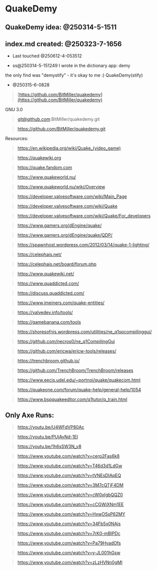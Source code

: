 
[//]: # ( https://stackoverflow.com/questions/4823468/comments-in-markdown )

# QuakeDemy

## QuakeDemy idea: @250314-5-1511

## index.md created: @250323-7-1656

- Last touched @250612-4-053512

- ss@250314-5-151249
I wrote in the dictionary app: demy

the only find was "demystify" - it's okay to me :)
QuakeDemy(stify)

- @250315-6-0828
> [https://github.com/BitMiller/quakedemy](https://github.com/BitMiller/quakedemy)

GNU 3.0

> git@github.com:BitMiller/quakedemy.git

> https://github.com/BitMiller/quakedemy.git


Resources:

> <a href="https://en.wikipedia.org/wiki/Quake_(video_game)" target="_blank">https://en.wikipedia.org/wiki/Quake_(video_game)</a>

> <a href="https://quakewiki.org" target="_blank">https://quakewiki.org</a>

> <a href="https://quake.fandom.com" target="_blank">https://quake.fandom.com</a>

> <a href="https://www.quakeworld.nu/" target="_blank">https://www.quakeworld.nu/</a>

> <a href="https://www.quakeworld.nu/wiki/Overview" target="_blank">https://www.quakeworld.nu/wiki/Overview</a>

> <a href="https://developer.valvesoftware.com/wiki/Main_Page" target="_blank">https://developer.valvesoftware.com/wiki/Main_Page</a>

> <a href="https://developer.valvesoftware.com/wiki/Quake" target="_blank">https://developer.valvesoftware.com/wiki/Quake</a>

> <a href="https://developer.valvesoftware.com/wiki/Quake/For_developers" target="_blank">https://developer.valvesoftware.com/wiki/Quake/For_developers</a>

> <a href="https://www.gamers.org/dEngine/quake/" target="_blank">https://www.gamers.org/dEngine/quake/</a>

> <a href="https://www.gamers.org/dEngine/quake/QDP/" target="_blank">https://www.gamers.org/dEngine/quake/QDP/</a>

> <a href="https://spawnhost.wordpress.com/2012/03/14/quake-1-lighting/" target="_blank">https://spawnhost.wordpress.com/2012/03/14/quake-1-lighting/</a>

> <a href="https://celephais.net/" target="_blank">https://celephais.net/</a>

> <a href="https://celephais.net/board/forum.php" target="_blank">https://celephais.net/board/forum.php</a>

> <a href="https://www.quakewiki.net/" target="_blank">https://www.quakewiki.net/</a>

> <a href="https://www.quaddicted.com/" target="_blank">https://www.quaddicted.com/</a>

> <a href="https://discuss.quaddicted.com/" target="_blank">https://discuss.quaddicted.com/</a>

> <a href="https://www.jmeiners.com/quake-entities/" target="_blank">https://www.jmeiners.com/quake-entities/</a>

> <a href="https://valvedev.info/tools/" target="_blank">https://valvedev.info/tools/</a>

> <a href="https://gamebanana.com/tools" target="_blank">https://gamebanana.com/tools</a>

> <a href="https://shoresofnis.wordpress.com/utilities/ne_q1spcompilinggui/" target="_blank">https://shoresofnis.wordpress.com/utilities/ne_q1spcompilinggui/</a>

> <a href="https://github.com/necros0/ne_q1CompilingGui" target="_blank">https://github.com/necros0/ne_q1CompilingGui</a>

> <a href="https://github.com/ericwa/ericw-tools/releases/" target="_blank">https://github.com/ericwa/ericw-tools/releases/</a>

> <a href="https://trenchbroom.github.io/" target="_blank">https://trenchbroom.github.io/</a>

> <a href="https://github.com/TrenchBroom/TrenchBroom/releases" target="_blank">https://github.com/TrenchBroom/TrenchBroom/releases</a>

> <a href="https://www.eecis.udel.edu/~portnoi/quake/quakecom.html" target="_blank">https://www.eecis.udel.edu/~portnoi/quake/quakecom.html</a>

> <a href="https://quakeone.com/forum/quake-help/general-help/1054" target="_blank">https://quakeone.com/forum/quake-help/general-help/1054</a>

> <a href="https://www.bspquakeeditor.com/q1tutor/q_train.html" target="_blank">https://www.bspquakeeditor.com/q1tutor/q_train.html</a>


## Only Axe Runs:

> <a href="https://youtu.be/U4WFdVP80Ac" target="_blank">https://youtu.be/U4WFdVP80Ac</a>

> <a href="https://youtu.be/PUjAvNd-1EI" target="_blank">https://youtu.be/PUjAvNd-1EI</a>

> <a href="https://youtu.be/1h6sSW3N_v8" target="_blank">https://youtu.be/1h6sSW3N_v8</a>

> <a href="https://www.youtube.com/watch?v=cerp2Fas6k8" target="_blank">https://www.youtube.com/watch?v=cerp2Fas6k8</a>

> <a href="https://www.youtube.com/watch?v=T46d3d1LdGw" target="_blank">https://www.youtube.com/watch?v=T46d3d1LdGw</a>

> <a href="https://www.youtube.com/watch?v=tVNEsDIApEQ" target="_blank">https://www.youtube.com/watch?v=tVNEsDIApEQ</a>

> <a href="https://www.youtube.com/watch?v=3M7cQTjF4DM" target="_blank">https://www.youtube.com/watch?v=3M7cQTjF4DM</a>

> <a href="https://www.youtube.com/watch?v=cW0xIgbQQZ0" target="_blank">https://www.youtube.com/watch?v=cW0xIgbQQZ0</a>

> <a href="https://www.youtube.com/watch?v=cCGWiXNm1EE" target="_blank">https://www.youtube.com/watch?v=cCGWiXNm1EE</a>

> <a href="https://www.youtube.com/watch?v=HxwOSsP62MY" target="_blank">https://www.youtube.com/watch?v=HxwOSsP62MY</a>

> <a href="https://www.youtube.com/watch?v=34Fb5x0NAjs" target="_blank">https://www.youtube.com/watch?v=34Fb5x0NAjs</a>

> <a href="https://www.youtube.com/watch?v=7rK0-mBlPDc" target="_blank">https://www.youtube.com/watch?v=7rK0-mBlPDc</a>

> <a href="https://www.youtube.com/watch?v=Pa79HyadOfs" target="_blank">https://www.youtube.com/watch?v=Pa79HyadOfs</a>

> <a href="https://www.youtube.com/watch?v=y-JL001hGsw" target="_blank">https://www.youtube.com/watch?v=y-JL001hGsw</a>

> <a href="https://www.youtube.com/watch?v=zLzHVNn0gMI" target="_blank">https://www.youtube.com/watch?v=zLzHVNn0gMI</a>

[//]: # ( > <a href="" target="_blank"></a> )



